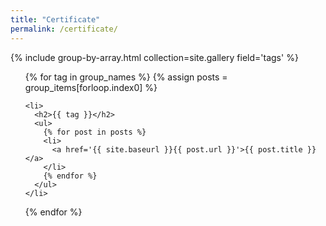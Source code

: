 ```yaml
---
title: "Certificate"
permalink: /certificate/
---
```


{% include group-by-array.html collection=site.gallery field='tags' %}

<ul>
  {% for tag in group_names %}
    {% assign posts = group_items[forloop.index0] %}

    <li>
      <h2>{{ tag }}</h2>
      <ul>
        {% for post in posts %}
        <li>
          <a href='{{ site.baseurl }}{{ post.url }}'>{{ post.title }}</a>
        </li>
        {% endfor %}
      </ul>
    </li>
  {% endfor %}
</ul>




[comment]: <> ({% include figure image_path="/assets/images/certificates/Jian Jian_eDiploma.jpg" alt="" %})

[comment]: <> ({% include figure image_path="/assets/images/certificates/Coursera WR4TAH5S5XZV.jpg" alt="" %})

[comment]: <> ({% include figure image_path="/assets/images/certificates/CertificateOfCompletion_C Essential Training 2018.jpg" alt="" %})

[comment]: <> ({% include figure image_path="/assets/images/certificates/Data science-Stanford.jpg" alt="" %})

[comment]: <> ({% include figure image_path="/assets/images/certificates/Coursera FZEY8VFN9SSB.jpg" alt="" %})

[comment]: <> ({% include figure image_path="/assets/images/certificates/GDPR.jpg" alt="" %})

[comment]: <> ({% include figure image_path="/assets/images/certificates/Coursera SP87NNXXRUVT.jpg" alt="" %})

[comment]: <> ({% include figure image_path="/assets/images/certificates/M001_proof_of_completion.jpeg" alt="" %})

[comment]: <> ({% include figure image_path="/assets/images/certificates/SCJP-certification.jpg" alt="" %})